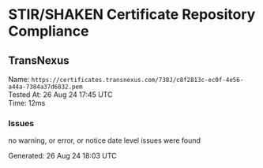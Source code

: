 # STIR/SHAKEN Certificate Repository Compliance

## TransNexus

Name: `https://certificates.transnexus.com/738J/c8f2813c-ec0f-4e56-a44a-7384a37d6832.pem`\
Tested At: 26 Aug 24 17:45 UTC\
Time: 12ms

### Issues

no warning, or error, or notice date level issues were found

Generated: 26 Aug 24 18:03 UTC
